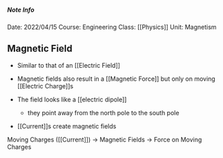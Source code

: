 ##### Note Info
Date: 2022/04/15
Course: Engineering
Class: [[Physics]]
Unit: Magnetism

## Magnetic Field
- Similar to that of an [[Electric Field]]
- Magnetic fields also result in a [[Magnetic Force]] but only on moving [[Electric Charge]]s
- The field looks like a [[electric dipole]] 
	- they point away from the north pole to the south pole

- [[Current]]s create magnetic fields

Moving Charges ([[Current]]) -> Magnetic Fields -> Force on Moving Charges
